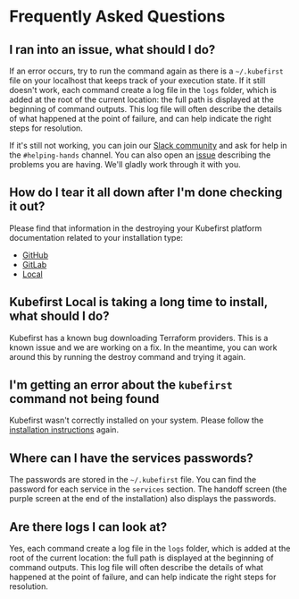 # Frequently Asked Questions

## I ran into an issue, what should I do?

If an error occurs, try to run the command again as there is a `~/.kubefirst` file on your localhost that keeps track of your execution state. If it still doesn't work, each command create a log file in the `logs` folder, which is added at the root of the current location: the full path is displayed at the beginning of command outputs. This log file will often describe the details of what happened at the point of failure, and can help indicate the right steps for resolution.

If it's still not working, you can join our [Slack community](https://kubefirst.io/slack) and ask for help in the `#helping-hands` channel. You can also open an [issue](https://github.com/kubefirst/kubefirst/issues) describing the problems you are having. We'll gladly work through it with you.

## How do I tear it all down after I'm done checking it out?

Please find that information in the destroying your Kubefirst platform documentation related to your installation type:

- [GitHub](github/destroy.md)
- [GitLab](gitlab/destroy.md)
- [Local](local/destroy.md)

## Kubefirst Local is taking a long time to install, what should I do?

Kubefirst has a known bug downloading Terraform providers. This is a known issue and we are working on a fix. In the meantime, you can work around this by running the destroy command and trying it again.

## I'm getting an error about the `kubefirst` command not being found

Kubefirst wasn't correctly installed on your system. Please follow the [installation instructions](./local/install.md) again.

## Where can I have the services passwords?

The passwords are stored in the `~/.kubefirst` file. You can find the password for each service in the `services` section. The handoff screen (the purple screen at the end of the installation) also displays the passwords.

## Are there logs I can look at?

Yes, each command create a log file in the `logs` folder, which is added at the root of the current location: the full path is displayed at the beginning of command outputs. This log file will often describe the details of what happened at the point of failure, and can help indicate the right steps for resolution.
